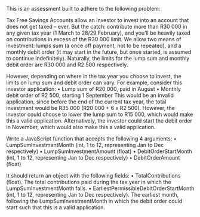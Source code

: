 This is an assessment built to adhere to the following problem:

Tax Free Savings Accounts allow an investor to invest into an account that does not get taxed – ever. But the catch:
contribute more than R30 000 in any given tax year (1 March to 28/29 February), and you’ll be heavily taxed on
contributions in excess of the R30 000 limit.
We allow two means of investment: lumps sum (a once off payment, not to be repeated), and a monthly debit order (it
may start in the future, but once started, is assumed to continue indefinitely). Naturally, the limits for the lump sum and
monthly debit order are R30 000 and R2 500 respectively.

However, depending on where in the tax year you choose to invest, the limits on lump sum and debit order can vary.
For example, consider this investor application:
• Lump sum of R20 000, paid in August
• Monthly debit order of R2 500, starting 1 September
This would be an invalid application, since before the end of the current tax year, the total investment would be R35 000 (R20
000 + 6 x R2 500). However, the investor could choose to lower the lump sum to R15 000, which would make this a
valid application. Alternatively, the investor could start the debit order in November, which would also make this a valid
application.

Write a JavaScript function that accepts the following 4 arguments:
• LumpSumInvestmentMonth (int, 1 to 12, representing Jan to Dec respectively)
• LumpSumInvestmentAmount (float)
• DebitOrderStartMonth (int, 1 to 12, representing Jan to Dec respectively)
• DebitOrderAmount (float)

It should return an object with the following fields:
• TotalContributions (float). The total contributions paid during the tax year in which the
LumpSumInvestmentMonth falls.
• EarliestPermissibleDebitOrderStartMonth (int, 1 to 12, representing Jan to Dec respectively). The earliest
month, following the LumpSumInvestmentMonth in which the debit order could start such that this is a valid
application.
